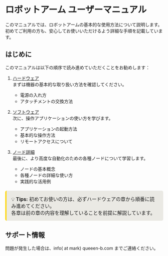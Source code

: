 # ロボットアーム ユーザーマニュアル

このマニュアルでは、ロボットアームの基本的な使用方法について説明します。
初めてご利用の方も、安心してお使いいただけるよう詳細な手順を記載しています。

## はじめに
このマニュアルは以下の順序で読み進めていただくことをお勧めします：

1. [ハードウェア](./hardware.md)  
   まずは機器の基本的な取り扱い方法を確認してください。
   - 電源の入れ方
   - アタッチメントの交換方法

2. [ソフトウェア](./software.md)  
   次に、操作アプリケーションの使い方を学びます。
   - アプリケーションの起動方法
   - 基本的な操作方法
   - リモートアクセスについて

3. [ノード詳細](./nodesdetails.md)  
   最後に、より高度な自動化のための各種ノードについて学習します。
   - ノードの基本概念
   - 各種ノードの詳細な使い方
   - 実践的な活用例

<div style="border-left: 4px solid #ffd700; background:rgb(234, 233, 228); padding: 15px; margin: 20px 0; border-radius: 5px;">
  <p style="margin: 0; font-size: 1.1em;">
    💡 <strong>Tips:</strong> 初めてお使いの方は、必ずハードウェアの章から順番に読み進めてください。<br>
    各章は前の章の内容を理解していることを前提に解説しています。
  </p>
</div>

## サポート情報
問題が発生した場合は、info( at mark) queeen-b.com までご連絡ください。

